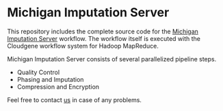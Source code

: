 # Michigan Imputation Server

This repository includes the complete source code for the [Michigan Imputation Server](https://imputationserver.sph.umich.edu) workflow. 
The workflow itself is executed with the Cloudgene workflow system for Hadoop MapReduce. 

Michigan Imputation Server consists of several parallelized pipeline steps. 

- Quality Control
- Phasing and Imputation 
- Compression and Encryption

Feel free to contact [us](https://imputationserver.sph.umich.edu/start.html#!pages/contact) in case of any problems.

